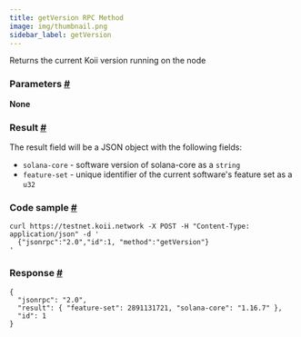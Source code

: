 ```yaml
--- 
title: getVersion RPC Method 
image: img/thumbnail.png 
sidebar_label: getVersion
---  
```


Returns the current Koii version running on the node

### Parameters [#](#parameters)

**None**

### Result [#](#result)

The result field will be a JSON object with the following fields:

*   `solana-core` - software version of solana-core as a `string`
*   `feature-set` - unique identifier of the current software's feature set as a `u32`

### Code sample [#](#code-sample)

```
curl https://testnet.koii.network -X POST -H "Content-Type: application/json" -d '
  {"jsonrpc":"2.0","id":1, "method":"getVersion"}
'
```


### Response [#](#response)

```
{
  "jsonrpc": "2.0",
  "result": { "feature-set": 2891131721, "solana-core": "1.16.7" },
  "id": 1
}
```
